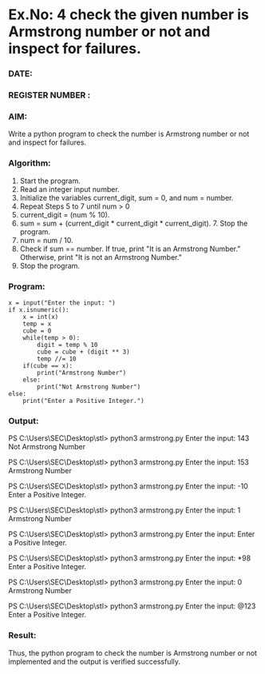 # Ex.No: 4 check the given number is Armstrong number or not and inspect for failures.
### DATE:                                                                            
### REGISTER NUMBER : 
### AIM: 
Write a python program to check the number is Armstrong number or not and inspect for failures.

### Algorithm:
1.  Start the program.
2.	Read an integer input number.
3.	Initialize the variables current_digit, sum = 0, and num = number.
4.	Repeat Steps 5 to 7 until num > 0
5.	current_digit = (num % 10).
6.	sum = sum + (current_digit * current_digit * current_digit). 7. Stop the program.
7.	num = num / 10.
8.	Check if sum == number. If true, print "It is an Armstrong Number." Otherwise, print "It is not an Armstrong Number."
9.	Stop the program.

### Program:
```
x = input("Enter the input: ") 
if x.isnumeric(): 
    x = int(x) 
    temp = x 
    cube = 0
    while(temp > 0): 
        digit = temp % 10 
        cube = cube + (digit ** 3) 
        temp //= 10 
    if(cube == x): 
        print("Armstrong Number") 
    else: 
        print("Not Armstrong Number") 
else: 
    print("Enter a Positive Integer.")
```
### Output:
PS C:\Users\SEC\Desktop\stl> python3 armstrong.py
Enter the input: 143
Not Armstrong Number

PS C:\Users\SEC\Desktop\stl> python3 armstrong.py
Enter the input: 153
Armstrong Number

PS C:\Users\SEC\Desktop\stl> python3 armstrong.py
Enter the input: -10
Enter a Positive Integer.

PS C:\Users\SEC\Desktop\stl> python3 armstrong.py
Enter the input: 1
Armstrong Number

PS C:\Users\SEC\Desktop\stl> python3 armstrong.py
Enter the input:
Enter a Positive Integer.

PS C:\Users\SEC\Desktop\stl> python3 armstrong.py
Enter the input: *98
Enter a Positive Integer.

PS C:\Users\SEC\Desktop\stl> python3 armstrong.py
Enter the input: 0
Armstrong Number

PS C:\Users\SEC\Desktop\stl> python3 armstrong.py
Enter the input: @123
Enter a Positive Integer.





### Result:
Thus, the python program to check the number is Armstrong number or not implemented and the output is verified successfully.



